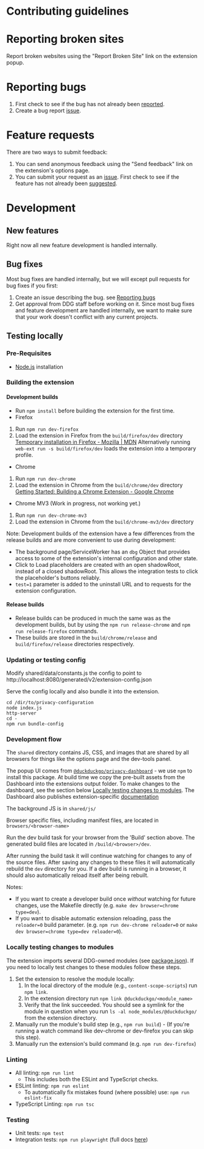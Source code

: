 # Contributing guidelines

# Reporting broken sites

Report broken websites using the "Report Broken Site" link on the extension popup.

# Reporting bugs

1. First check to see if the bug has not already been [reported](https://github.com/duckduckgo/duckduckgo-privacy-extension/issues).
2. Create a bug report [issue](https://github.com/duckduckgo/duckduckgo-privacy-extension/issues/new?template=bug_report.md).

# Feature requests

There are two ways to submit feedback:
1. You can send anonymous feedback using the "Send feedback" link on the extension's options page.
2. You can submit your request as an [issue](https://github.com/duckduckgo/duckduckgo-privacy-extension/issues/new?template=feature_request.md). First check to see if the feature has not already been [suggested](https://github.com/duckduckgo/duckduckgo-privacy-extension/issues).

# Development

## New features

Right now all new feature development is handled internally.

## Bug fixes

Most bug fixes are handled internally, but we will except pull requests for bug fixes if you first:
1. Create an issue describing the bug. see [Reporting bugs](CONTRIBUTING.md#reporting-bugs)
2. Get approval from DDG staff before working on it. Since most bug fixes and feature development are handled internally, we want to make sure that your work doesn't conflict with any current projects.

## Testing locally

### Pre-Requisites
- [Node.js](https://nodejs.org) installation

### Building the extension

#### Development builds

- Run `npm install` before building the extension for the first time.
- Firefox
 1. Run `npm run dev-firefox`
 2. Load the extension in Firefox from the `build/firefox/dev` directory
[Temporary installation in Firefox - Mozilla | MDN](https://developer.mozilla.org/en-US/Add-ons/WebExtensions/Temporary_Installation_in_Firefox)
    Alternatively running `web-ext run -s build/firefox/dev` loads the extension into a temporary profile.

- Chrome
 1. Run `npm run dev-chrome`
 2. Load the extension in Chrome from the `build/chrome/dev` directory
[Getting Started: Building a Chrome Extension - Google Chrome](https://developer.chrome.com/extensions/getstarted#unpacked)

- Chrome MV3 (Work in progress, not working yet.)
 1. Run `npm run dev-chrome-mv3`
 2. Load the extension in Chrome from the `build/chrome-mv3/dev` directory

Note: Development builds of the extension have a few differences from the release builds and are more convenient to use during development:
 - The background page/ServiceWorker has an `dbg` Object that provides access to some of the extension's internal configuration and other state.
 - Click to Load placeholders are created with an open shadowRoot, instead of a closed shadowRoot. This allows the integration tests to click the placeholder's buttons reliably.
 - `test=1` parameter is added to the uninstall URL and to requests for the extension configuration.

#### Release builds

- Release builds can be produced in much the same was as the development builds, but by using the `npm run release-chrome` and `npm run release-firefox` commands.
- These builds are stored in the `build/chrome/release` and `build/firefox/release` directories respectively.

### Updating or testing config

Modify shared/data/constants.js the config to point to http://localhost:8080/generated/v2/extension-config.json

Serve the config locally and also bundle it into the extension.

```
cd /dir/to/privacy-configuration
node index.js
http-server
cd -
npm run bundle-config
```

### Development flow

The `shared` directory contains JS, CSS, and images that are shared by all browsers for things like the options
page and the dev-tools panel. 

The popup UI comes from [`@duckduckgo/privacy-dashboard`](https://github.com/duckduckgo/privacy-dashboard) - we use `npm`
to install this package. At build time we copy the pre-built assets from the Dashboard into the extensions output folder. 
To make changes to the dashboard, see the section below [Locally testing changes to modules](#locally-testing-changes-to-modules).
The Dashboard also publishes extension-specific [documentation](https://duckduckgo.github.io/privacy-dashboard/example/docs/modules/Browser_Extensions_integration.html)   

The background JS is in `shared/js/`

Browser specific files, including manifest files, are located in `browsers/<browser-name>`

Run the dev build task for your browser from the 'Build' section above. The generated build files are located in `/build/<browser>/dev`.

After running the build task it will continue watching for changes to any of the source files. After saving any changes to these files it will automatically rebuild the `dev` directory for you. If a dev build is running in a browser, it should also automatically reload itself after being rebuilt.

Notes:
  - If you want to create a developer build once _without_ watching for future changes, use the Makefile directly (e.g. `make dev browser=chrome type=dev`).
  - If you want to disable automatic extension reloading, pass the `reloader=0` build parameter. (e.g. `npm run dev-chrome reloader=0` or `make dev browser=chrome type=dev reloader=0`).

### Locally testing changes to modules

The extension imports several DDG-owned modules (see [package.json](https://github.com/duckduckgo/duckduckgo-privacy-extension/blob/7a5616b5c54155a99f79c672e007785f76a8d3ee/package.json#L75-L78)). If you need to locally test changes to these modules follow these steps.

1. Set the extension to resolve the module locally:
    1. In the local directory of the module (e.g., `content-scope-scripts`) run `npm link`.
    2. In the extension directory run `npm link @duckduckgo/<module_name>`
    3. Verify that the link succeeded. You should see a symlink for the module in question when you run `ls -al node_modules/@duckduckgo/` from the extension directory.
2. Manually run the module's build step (e.g., `npm run build`) - (If you're running a watch command like dev-chrome or dev-firefox you can skip this step).
3. Manually run the extension's build command (e.g. `npm run dev-firefox`)

### Linting
- All linting: `npm run lint`
    - This includes both the ESLint and TypeScript checks.
- ESLint linting: `npm run eslint`
    - To automatically fix mistakes found (where possible) use: `npm run eslint-fix`
- TypeScript Linting: `npm run tsc`

### Testing
- Unit tests: `npm test`
- Integration tests: `npm run playwright` (full docs [here](./integration-test/README.md))
